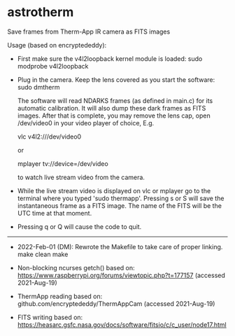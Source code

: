 # astrotherm
Save frames from Therm-App IR camera as FITS images


Usage (based on encryptededdy):
 - First make sure the v4l2loopback kernel module is loaded:
    sudo modprobe v4l2loopback

 - Plug in the camera. Keep the lens covered as you start the software:
    sudo dmtherm

    The software will read NDARKS frames (as defined in main.c) for its 
    automatic calibration. It will also dump these dark frames as FITS images. 
    After that is complete, you may remove the lens cap, open /dev/video0 in 
    your video player of choice, E.g.
    
    vlc v4l2:///dev/video0
    
    or
    
    mplayer tv://device=/dev/video
    
    to watch live stream video from the camera.

 - While the live stream video is displayed on vlc or mplayer go to the 
   terminal where you typed 'sudo thermapp'.
   Pressing s or S will save the instantaneous frame as a FITS image. The 
   name of the FITS will be the UTC time at that moment.

 - Pressing q or Q will cause the code to quit.

--------------------------------------
* 2022-Feb-01 (DM): Rewrote the Makefile to take care of proper linking.
    make clean
    make

* Non-blocking ncurses getch() based on:
 https://www.raspberrypi.org/forums/viewtopic.php?t=177157 (accessed 2021-Aug-19)

* ThermApp reading based on:
 github.com/encryptededdy/ThermAppCam (accessed 2021-Aug-19)

* FITS writing based on:
 https://heasarc.gsfc.nasa.gov/docs/software/fitsio/c/c_user/node17.html

